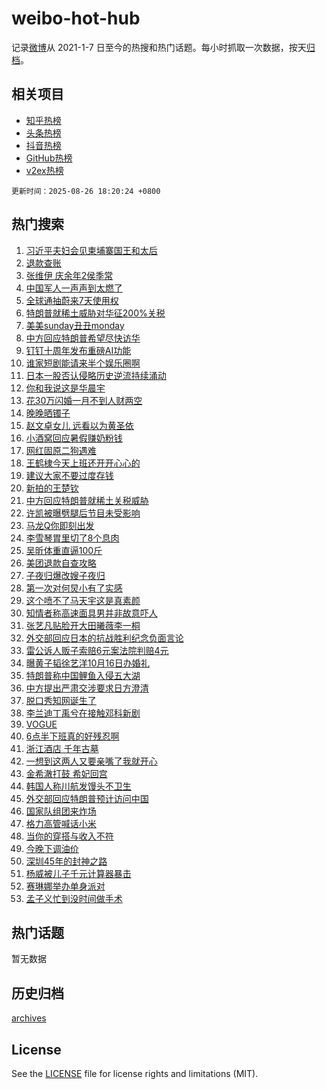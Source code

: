 # weibo-hot-hub

记录[微博](https://www.weibo.com)从 2021-1-7 日至今的热搜和热门话题。每小时抓取一次数据，按天[归档](archives)。

## 相关项目

- [知乎热榜](https://github.com/lonnyzhang423/zhihu-hot-hub)
- [头条热榜](https://github.com/lonnyzhang423/toutiao-hot-hub)
- [抖音热榜](https://github.com/lonnyzhang423/douyin-hot-hub)
- [GitHub热榜](https://github.com/lonnyzhang423/github-hot-hub)
- [v2ex热榜](https://github.com/lonnyzhang423/v2ex-hot-hub)


`更新时间：2025-08-26 18:20:24 +0800`

## 热门搜索

1. [习近平夫妇会见柬埔寨国王和太后](https://m.weibo.cn/search?containerid=100103type%3D1%26t%3D10%26q%3D%23%E4%B9%A0%E8%BF%91%E5%B9%B3%E5%A4%AB%E5%A6%87%E4%BC%9A%E8%A7%81%E6%9F%AC%E5%9F%94%E5%AF%A8%E5%9B%BD%E7%8E%8B%E5%92%8C%E5%A4%AA%E5%90%8E%23&stream_entry_id=51&isnewpage=1&extparam=seat%3D1%26c_type%3D51%26pos%3D0%26cate%3D10103%26filter_type%3Drealtimehot%26q%3D%2523%25E4%25B9%25A0%25E8%25BF%2591%25E5%25B9%25B3%25E5%25A4%25AB%25E5%25A6%2587%25E4%25BC%259A%25E8%25A7%2581%25E6%259F%25AC%25E5%259F%2594%25E5%25AF%25A8%25E5%259B%25BD%25E7%258E%258B%25E5%2592%258C%25E5%25A4%25AA%25E5%2590%258E%2523%26dgr%3D0%26stream_entry_id%3D51%26display_time%3D1756203623%26pre_seqid%3D17562036233620558689158)
1. [退款查账](https://m.weibo.cn/search?containerid=100103type%3D1%26t%3D10%26q%3D%23%E9%80%80%E6%AC%BE%E6%9F%A5%E8%B4%A6%23&stream_entry_id=31&isnewpage=1&extparam=seat%3D1%26pos%3D0%26flag%3D2%26c_type%3D31%26lcate%3D5001%26band_rank%3D1%26filter_type%3Drealtimehot%26cate%3D5001%26realpos%3D1%26q%3D%2523%25E9%2580%2580%25E6%25AC%25BE%25E6%259F%25A5%25E8%25B4%25A6%2523%26dgr%3D0%26stream_entry_id%3D31%26display_time%3D1756203623%26pre_seqid%3D17562036233620558689158)
1. [张维伊 庆余年2侯季常](https://m.weibo.cn/search?containerid=100103type%3D1%26t%3D10%26q%3D%E5%BC%A0%E7%BB%B4%E4%BC%8A+%E5%BA%86%E4%BD%99%E5%B9%B42%E4%BE%AF%E5%AD%A3%E5%B8%B8&stream_entry_id=31&isnewpage=1&extparam=seat%3D1%26pos%3D1%26flag%3D2%26c_type%3D31%26lcate%3D5001%26band_rank%3D2%26filter_type%3Drealtimehot%26cate%3D5001%26realpos%3D2%26q%3D%25E5%25BC%25A0%25E7%25BB%25B4%25E4%25BC%258A%2520%25E5%25BA%2586%25E4%25BD%2599%25E5%25B9%25B42%25E4%25BE%25AF%25E5%25AD%25A3%25E5%25B8%25B8%26dgr%3D0%26stream_entry_id%3D31%26display_time%3D1756203623%26pre_seqid%3D17562036233620558689158)
1. [中国军人一声声到太燃了](https://m.weibo.cn/search?containerid=100103type%3D1%26t%3D10%26q%3D%23%E4%B8%AD%E5%9B%BD%E5%86%9B%E4%BA%BA%E4%B8%80%E5%A3%B0%E5%A3%B0%E5%88%B0%E5%A4%AA%E7%87%83%E4%BA%86%23&stream_entry_id=31&isnewpage=1&extparam=seat%3D1%26pos%3D2%26flag%3D0%26c_type%3D31%26lcate%3D5001%26band_rank%3D3%26filter_type%3Drealtimehot%26cate%3D5001%26realpos%3D3%26q%3D%2523%25E4%25B8%25AD%25E5%259B%25BD%25E5%2586%259B%25E4%25BA%25BA%25E4%25B8%2580%25E5%25A3%25B0%25E5%25A3%25B0%25E5%2588%25B0%25E5%25A4%25AA%25E7%2587%2583%25E4%25BA%2586%2523%26dgr%3D0%26stream_entry_id%3D31%26display_time%3D1756203623%26pre_seqid%3D17562036233620558689158)
1. [全球通抽蔚来7天使用权](https://m.weibo.cn/search?containerid=100103type%3D1%26t%3D10%26q%3D%23%E5%85%A8%E7%90%83%E9%80%9A%E6%8A%BD%E8%94%9A%E6%9D%A57%E5%A4%A9%E4%BD%BF%E7%94%A8%E6%9D%83%23&stream_entry_id=31&isnewpage=1&extparam=seat%3D1%26pos%3D3%26lcate%3D5001%26filter_type%3Drealtimehot%26adid%3D298552%26c_type%3D31%26band_rank%3D4%26topic_ad%3D1%26cate%3D5001%26is_ad_pos%3D1%26q%3D%2523%25E5%2585%25A8%25E7%2590%2583%25E9%2580%259A%25E6%258A%25BD%25E8%2594%259A%25E6%259D%25A57%25E5%25A4%25A9%25E4%25BD%25BF%25E7%2594%25A8%25E6%259D%2583%2523%26dgr%3D0%26stream_entry_id%3D31%26display_time%3D1756203623%26pre_seqid%3D17562036233620558689158)
1. [特朗普就稀土威胁对华征200%关税](https://m.weibo.cn/search?containerid=100103type%3D1%26t%3D10%26q%3D%23%E7%89%B9%E6%9C%97%E6%99%AE%E5%B0%B1%E7%A8%80%E5%9C%9F%E5%A8%81%E8%83%81%E5%AF%B9%E5%8D%8E%E5%BE%81200%25%E5%85%B3%E7%A8%8E%23&stream_entry_id=31&isnewpage=1&extparam=seat%3D1%26pos%3D4%26flag%3D1%26c_type%3D31%26lcate%3D5001%26band_rank%3D4%26filter_type%3Drealtimehot%26cate%3D5001%26realpos%3D4%26q%3D%2523%25E7%2589%25B9%25E6%259C%2597%25E6%2599%25AE%25E5%25B0%25B1%25E7%25A8%2580%25E5%259C%259F%25E5%25A8%2581%25E8%2583%2581%25E5%25AF%25B9%25E5%258D%258E%25E5%25BE%2581200%2525%25E5%2585%25B3%25E7%25A8%258E%2523%26dgr%3D0%26stream_entry_id%3D31%26display_time%3D1756203623%26pre_seqid%3D17562036233620558689158)
1. [美美sunday丑丑monday](https://m.weibo.cn/search?containerid=100103type%3D1%26t%3D10%26q%3D%E7%BE%8E%E7%BE%8Esunday%E4%B8%91%E4%B8%91monday&stream_entry_id=31&isnewpage=1&extparam=seat%3D1%26pos%3D5%26flag%3D0%26c_type%3D31%26lcate%3D5001%26band_rank%3D5%26filter_type%3Drealtimehot%26cate%3D5001%26realpos%3D5%26q%3D%25E7%25BE%258E%25E7%25BE%258Esunday%25E4%25B8%2591%25E4%25B8%2591monday%26dgr%3D0%26stream_entry_id%3D31%26display_time%3D1756203623%26pre_seqid%3D17562036233620558689158)
1. [中方回应特朗普希望尽快访华](https://m.weibo.cn/search?containerid=100103type%3D1%26t%3D10%26q%3D%23%E4%B8%AD%E6%96%B9%E5%9B%9E%E5%BA%94%E7%89%B9%E6%9C%97%E6%99%AE%E5%B8%8C%E6%9C%9B%E5%B0%BD%E5%BF%AB%E8%AE%BF%E5%8D%8E%23&stream_entry_id=31&isnewpage=1&extparam=seat%3D1%26pos%3D6%26flag%3D0%26c_type%3D31%26lcate%3D5001%26band_rank%3D6%26filter_type%3Drealtimehot%26cate%3D5001%26realpos%3D6%26q%3D%2523%25E4%25B8%25AD%25E6%2596%25B9%25E5%259B%259E%25E5%25BA%2594%25E7%2589%25B9%25E6%259C%2597%25E6%2599%25AE%25E5%25B8%258C%25E6%259C%259B%25E5%25B0%25BD%25E5%25BF%25AB%25E8%25AE%25BF%25E5%258D%258E%2523%26dgr%3D0%26stream_entry_id%3D31%26display_time%3D1756203623%26pre_seqid%3D17562036233620558689158)
1. [钉钉十周年发布重磅AI功能](https://m.weibo.cn/search?containerid=100103type%3D1%26t%3D10%26q%3D%23%E9%92%89%E9%92%89%E5%8D%81%E5%91%A8%E5%B9%B4%E5%8F%91%E5%B8%83%E9%87%8D%E7%A3%85AI%E5%8A%9F%E8%83%BD%23&stream_entry_id=31&isnewpage=1&extparam=seat%3D1%26pos%3D7%26lcate%3D5001%26filter_type%3Drealtimehot%26adid%3D298504%26c_type%3D31%26band_rank%3D7%26topic_ad%3D1%26cate%3D5001%26is_ad_pos%3D1%26q%3D%2523%25E9%2592%2589%25E9%2592%2589%25E5%258D%2581%25E5%2591%25A8%25E5%25B9%25B4%25E5%258F%2591%25E5%25B8%2583%25E9%2587%258D%25E7%25A3%2585AI%25E5%258A%259F%25E8%2583%25BD%2523%26dgr%3D0%26stream_entry_id%3D31%26display_time%3D1756203623%26pre_seqid%3D17562036233620558689158)
1. [谁家短剧能请来半个娱乐圈啊](https://m.weibo.cn/search?containerid=100103type%3D1%26t%3D10%26q%3D%E8%B0%81%E5%AE%B6%E7%9F%AD%E5%89%A7%E8%83%BD%E8%AF%B7%E6%9D%A5%E5%8D%8A%E4%B8%AA%E5%A8%B1%E4%B9%90%E5%9C%88%E5%95%8A&stream_entry_id=31&isnewpage=1&extparam=seat%3D1%26pos%3D8%26flag%3D0%26c_type%3D31%26lcate%3D5001%26band_rank%3D7%26filter_type%3Drealtimehot%26cate%3D5001%26realpos%3D7%26q%3D%25E8%25B0%2581%25E5%25AE%25B6%25E7%259F%25AD%25E5%2589%25A7%25E8%2583%25BD%25E8%25AF%25B7%25E6%259D%25A5%25E5%258D%258A%25E4%25B8%25AA%25E5%25A8%25B1%25E4%25B9%2590%25E5%259C%2588%25E5%2595%258A%26dgr%3D0%26stream_entry_id%3D31%26display_time%3D1756203623%26pre_seqid%3D17562036233620558689158)
1. [日本一股否认侵略历史逆流持续涌动](https://m.weibo.cn/search?containerid=100103type%3D1%26t%3D10%26q%3D%23%E6%97%A5%E6%9C%AC%E4%B8%80%E8%82%A1%E5%90%A6%E8%AE%A4%E4%BE%B5%E7%95%A5%E5%8E%86%E5%8F%B2%E9%80%86%E6%B5%81%E6%8C%81%E7%BB%AD%E6%B6%8C%E5%8A%A8%23&stream_entry_id=31&isnewpage=1&extparam=seat%3D1%26pos%3D9%26flag%3D0%26c_type%3D31%26lcate%3D5001%26band_rank%3D8%26filter_type%3Drealtimehot%26cate%3D5001%26realpos%3D8%26q%3D%2523%25E6%2597%25A5%25E6%259C%25AC%25E4%25B8%2580%25E8%2582%25A1%25E5%2590%25A6%25E8%25AE%25A4%25E4%25BE%25B5%25E7%2595%25A5%25E5%258E%2586%25E5%258F%25B2%25E9%2580%2586%25E6%25B5%2581%25E6%258C%2581%25E7%25BB%25AD%25E6%25B6%258C%25E5%258A%25A8%2523%26dgr%3D0%26stream_entry_id%3D31%26display_time%3D1756203623%26pre_seqid%3D17562036233620558689158)
1. [你和我说这是华晨宇](https://m.weibo.cn/search?containerid=100103type%3D1%26t%3D10%26q%3D%E4%BD%A0%E5%92%8C%E6%88%91%E8%AF%B4%E8%BF%99%E6%98%AF%E5%8D%8E%E6%99%A8%E5%AE%87&stream_entry_id=31&isnewpage=1&extparam=seat%3D1%26pos%3D10%26flag%3D1%26c_type%3D31%26lcate%3D5001%26band_rank%3D9%26filter_type%3Drealtimehot%26cate%3D5001%26realpos%3D9%26q%3D%25E4%25BD%25A0%25E5%2592%258C%25E6%2588%2591%25E8%25AF%25B4%25E8%25BF%2599%25E6%2598%25AF%25E5%258D%258E%25E6%2599%25A8%25E5%25AE%2587%26dgr%3D0%26stream_entry_id%3D31%26display_time%3D1756203623%26pre_seqid%3D17562036233620558689158)
1. [花30万闪婚一月不到人财两空](https://m.weibo.cn/search?containerid=100103type%3D1%26t%3D10%26q%3D%23%E8%8A%B130%E4%B8%87%E9%97%AA%E5%A9%9A%E4%B8%80%E6%9C%88%E4%B8%8D%E5%88%B0%E4%BA%BA%E8%B4%A2%E4%B8%A4%E7%A9%BA%23&stream_entry_id=31&isnewpage=1&extparam=seat%3D1%26pos%3D11%26flag%3D0%26c_type%3D31%26lcate%3D5001%26band_rank%3D10%26filter_type%3Drealtimehot%26cate%3D5001%26realpos%3D10%26q%3D%2523%25E8%258A%25B130%25E4%25B8%2587%25E9%2597%25AA%25E5%25A9%259A%25E4%25B8%2580%25E6%259C%2588%25E4%25B8%258D%25E5%2588%25B0%25E4%25BA%25BA%25E8%25B4%25A2%25E4%25B8%25A4%25E7%25A9%25BA%2523%26dgr%3D0%26stream_entry_id%3D31%26display_time%3D1756203623%26pre_seqid%3D17562036233620558689158)
1. [晚晚晒镯子](https://m.weibo.cn/search?containerid=100103type%3D1%26t%3D10%26q%3D%E6%99%9A%E6%99%9A%E6%99%92%E9%95%AF%E5%AD%90&stream_entry_id=31&isnewpage=1&extparam=seat%3D1%26pos%3D12%26flag%3D2%26c_type%3D31%26lcate%3D5001%26band_rank%3D11%26filter_type%3Drealtimehot%26cate%3D5001%26realpos%3D11%26q%3D%25E6%2599%259A%25E6%2599%259A%25E6%2599%2592%25E9%2595%25AF%25E5%25AD%2590%26dgr%3D0%26stream_entry_id%3D31%26display_time%3D1756203623%26pre_seqid%3D17562036233620558689158)
1. [赵文卓女儿 远看以为黄圣依](https://m.weibo.cn/search?containerid=100103type%3D1%26t%3D10%26q%3D%E8%B5%B5%E6%96%87%E5%8D%93%E5%A5%B3%E5%84%BF+%E8%BF%9C%E7%9C%8B%E4%BB%A5%E4%B8%BA%E9%BB%84%E5%9C%A3%E4%BE%9D&stream_entry_id=31&isnewpage=1&extparam=seat%3D1%26pos%3D13%26flag%3D2%26c_type%3D31%26lcate%3D5001%26band_rank%3D12%26filter_type%3Drealtimehot%26cate%3D5001%26realpos%3D12%26q%3D%25E8%25B5%25B5%25E6%2596%2587%25E5%258D%2593%25E5%25A5%25B3%25E5%2584%25BF%2520%25E8%25BF%259C%25E7%259C%258B%25E4%25BB%25A5%25E4%25B8%25BA%25E9%25BB%2584%25E5%259C%25A3%25E4%25BE%259D%26dgr%3D0%26stream_entry_id%3D31%26display_time%3D1756203623%26pre_seqid%3D17562036233620558689158)
1. [小酒窝回应暑假赚奶粉钱](https://m.weibo.cn/search?containerid=100103type%3D1%26t%3D10%26q%3D%E5%B0%8F%E9%85%92%E7%AA%9D%E5%9B%9E%E5%BA%94%E6%9A%91%E5%81%87%E8%B5%9A%E5%A5%B6%E7%B2%89%E9%92%B1&stream_entry_id=31&isnewpage=1&extparam=seat%3D1%26pos%3D14%26flag%3D1%26c_type%3D31%26lcate%3D5001%26band_rank%3D13%26filter_type%3Drealtimehot%26cate%3D5001%26realpos%3D13%26q%3D%25E5%25B0%258F%25E9%2585%2592%25E7%25AA%259D%25E5%259B%259E%25E5%25BA%2594%25E6%259A%2591%25E5%2581%2587%25E8%25B5%259A%25E5%25A5%25B6%25E7%25B2%2589%25E9%2592%25B1%26dgr%3D0%26stream_entry_id%3D31%26display_time%3D1756203623%26pre_seqid%3D17562036233620558689158)
1. [网红固原二狗遇难](https://m.weibo.cn/search?containerid=100103type%3D1%26t%3D10%26q%3D%23%E7%BD%91%E7%BA%A2%E5%9B%BA%E5%8E%9F%E4%BA%8C%E7%8B%97%E9%81%87%E9%9A%BE%23&stream_entry_id=31&isnewpage=1&extparam=seat%3D1%26pos%3D15%26flag%3D1%26c_type%3D31%26lcate%3D5001%26band_rank%3D14%26filter_type%3Drealtimehot%26cate%3D5001%26realpos%3D14%26q%3D%2523%25E7%25BD%2591%25E7%25BA%25A2%25E5%259B%25BA%25E5%258E%259F%25E4%25BA%258C%25E7%258B%2597%25E9%2581%2587%25E9%259A%25BE%2523%26dgr%3D0%26stream_entry_id%3D31%26display_time%3D1756203623%26pre_seqid%3D17562036233620558689158)
1. [王鹤棣今天上班还开开心心的](https://m.weibo.cn/search?containerid=100103type%3D1%26t%3D10%26q%3D%23%E7%8E%8B%E9%B9%A4%E6%A3%A3%E4%BB%8A%E5%A4%A9%E4%B8%8A%E7%8F%AD%E8%BF%98%E5%BC%80%E5%BC%80%E5%BF%83%E5%BF%83%E7%9A%84%23&stream_entry_id=31&isnewpage=1&extparam=seat%3D1%26pos%3D16%26flag%3D0%26c_type%3D31%26lcate%3D5001%26band_rank%3D15%26filter_type%3Drealtimehot%26cate%3D5001%26realpos%3D15%26q%3D%2523%25E7%258E%258B%25E9%25B9%25A4%25E6%25A3%25A3%25E4%25BB%258A%25E5%25A4%25A9%25E4%25B8%258A%25E7%258F%25AD%25E8%25BF%2598%25E5%25BC%2580%25E5%25BC%2580%25E5%25BF%2583%25E5%25BF%2583%25E7%259A%2584%2523%26dgr%3D0%26stream_entry_id%3D31%26display_time%3D1756203623%26pre_seqid%3D17562036233620558689158)
1. [建议大家不要过度存钱](https://m.weibo.cn/search?containerid=100103type%3D1%26t%3D10%26q%3D%E5%BB%BA%E8%AE%AE%E5%A4%A7%E5%AE%B6%E4%B8%8D%E8%A6%81%E8%BF%87%E5%BA%A6%E5%AD%98%E9%92%B1&stream_entry_id=31&isnewpage=1&extparam=seat%3D1%26pos%3D17%26flag%3D0%26c_type%3D31%26lcate%3D5001%26band_rank%3D16%26filter_type%3Drealtimehot%26cate%3D5001%26realpos%3D16%26q%3D%25E5%25BB%25BA%25E8%25AE%25AE%25E5%25A4%25A7%25E5%25AE%25B6%25E4%25B8%258D%25E8%25A6%2581%25E8%25BF%2587%25E5%25BA%25A6%25E5%25AD%2598%25E9%2592%25B1%26dgr%3D0%26stream_entry_id%3D31%26display_time%3D1756203623%26pre_seqid%3D17562036233620558689158)
1. [新拍的王楚钦](https://m.weibo.cn/search?containerid=100103type%3D1%26t%3D10%26q%3D%23%E6%96%B0%E6%8B%8D%E7%9A%84%E7%8E%8B%E6%A5%9A%E9%92%A6%23&stream_entry_id=31&isnewpage=1&extparam=seat%3D1%26pos%3D18%26flag%3D1%26c_type%3D31%26lcate%3D5001%26band_rank%3D17%26filter_type%3Drealtimehot%26cate%3D5001%26realpos%3D17%26q%3D%2523%25E6%2596%25B0%25E6%258B%258D%25E7%259A%2584%25E7%258E%258B%25E6%25A5%259A%25E9%2592%25A6%2523%26dgr%3D0%26stream_entry_id%3D31%26display_time%3D1756203623%26pre_seqid%3D17562036233620558689158)
1. [中方回应特朗普就稀土关税威胁](https://m.weibo.cn/search?containerid=100103type%3D1%26t%3D10%26q%3D%23%E4%B8%AD%E6%96%B9%E5%9B%9E%E5%BA%94%E7%89%B9%E6%9C%97%E6%99%AE%E5%B0%B1%E7%A8%80%E5%9C%9F%E5%85%B3%E7%A8%8E%E5%A8%81%E8%83%81%23&stream_entry_id=31&isnewpage=1&extparam=seat%3D1%26pos%3D19%26flag%3D1%26c_type%3D31%26lcate%3D5001%26band_rank%3D18%26filter_type%3Drealtimehot%26cate%3D5001%26realpos%3D18%26q%3D%2523%25E4%25B8%25AD%25E6%2596%25B9%25E5%259B%259E%25E5%25BA%2594%25E7%2589%25B9%25E6%259C%2597%25E6%2599%25AE%25E5%25B0%25B1%25E7%25A8%2580%25E5%259C%259F%25E5%2585%25B3%25E7%25A8%258E%25E5%25A8%2581%25E8%2583%2581%2523%26dgr%3D0%26stream_entry_id%3D31%26display_time%3D1756203623%26pre_seqid%3D17562036233620558689158)
1. [许凯被曝劈腿后节目未受影响](https://m.weibo.cn/search?containerid=100103type%3D1%26t%3D10%26q%3D%23%E8%AE%B8%E5%87%AF%E8%A2%AB%E6%9B%9D%E5%8A%88%E8%85%BF%E5%90%8E%E8%8A%82%E7%9B%AE%E6%9C%AA%E5%8F%97%E5%BD%B1%E5%93%8D%23&stream_entry_id=31&isnewpage=1&extparam=seat%3D1%26pos%3D20%26flag%3D1%26c_type%3D31%26lcate%3D5001%26band_rank%3D19%26filter_type%3Drealtimehot%26cate%3D5001%26realpos%3D19%26q%3D%2523%25E8%25AE%25B8%25E5%2587%25AF%25E8%25A2%25AB%25E6%259B%259D%25E5%258A%2588%25E8%2585%25BF%25E5%2590%258E%25E8%258A%2582%25E7%259B%25AE%25E6%259C%25AA%25E5%258F%2597%25E5%25BD%25B1%25E5%2593%258D%2523%26dgr%3D0%26stream_entry_id%3D31%26display_time%3D1756203623%26pre_seqid%3D17562036233620558689158)
1. [马龙Q你即刻出发](https://m.weibo.cn/search?containerid=100103type%3D1%26t%3D10%26q%3D%23%E9%A9%AC%E9%BE%99Q%E4%BD%A0%E5%8D%B3%E5%88%BB%E5%87%BA%E5%8F%91%23&stream_entry_id=31&isnewpage=1&extparam=seat%3D1%26pos%3D21%26flag%3D1%26c_type%3D31%26lcate%3D5001%26band_rank%3D20%26filter_type%3Drealtimehot%26cate%3D5001%26realpos%3D20%26q%3D%2523%25E9%25A9%25AC%25E9%25BE%2599Q%25E4%25BD%25A0%25E5%258D%25B3%25E5%2588%25BB%25E5%2587%25BA%25E5%258F%2591%2523%26dgr%3D0%26stream_entry_id%3D31%26display_time%3D1756203623%26pre_seqid%3D17562036233620558689158)
1. [李雪琴胃里切了8个息肉](https://m.weibo.cn/search?containerid=100103type%3D1%26t%3D10%26q%3D%E6%9D%8E%E9%9B%AA%E7%90%B4%E8%83%83%E9%87%8C%E5%88%87%E4%BA%868%E4%B8%AA%E6%81%AF%E8%82%89&stream_entry_id=31&isnewpage=1&extparam=seat%3D1%26pos%3D22%26flag%3D2%26c_type%3D31%26lcate%3D5001%26band_rank%3D21%26filter_type%3Drealtimehot%26cate%3D5001%26realpos%3D21%26q%3D%25E6%259D%258E%25E9%259B%25AA%25E7%2590%25B4%25E8%2583%2583%25E9%2587%258C%25E5%2588%2587%25E4%25BA%25868%25E4%25B8%25AA%25E6%2581%25AF%25E8%2582%2589%26dgr%3D0%26stream_entry_id%3D31%26display_time%3D1756203623%26pre_seqid%3D17562036233620558689158)
1. [吴昕体重直逼100斤](https://m.weibo.cn/search?containerid=100103type%3D1%26t%3D10%26q%3D%E5%90%B4%E6%98%95%E4%BD%93%E9%87%8D%E7%9B%B4%E9%80%BC100%E6%96%A4&stream_entry_id=31&isnewpage=1&extparam=seat%3D1%26pos%3D23%26flag%3D0%26c_type%3D31%26lcate%3D5001%26band_rank%3D22%26filter_type%3Drealtimehot%26cate%3D5001%26realpos%3D22%26q%3D%25E5%2590%25B4%25E6%2598%2595%25E4%25BD%2593%25E9%2587%258D%25E7%259B%25B4%25E9%2580%25BC100%25E6%2596%25A4%26dgr%3D0%26stream_entry_id%3D31%26display_time%3D1756203623%26pre_seqid%3D17562036233620558689158)
1. [美团退款自查攻略](https://m.weibo.cn/search?containerid=100103type%3D1%26t%3D10%26q%3D%23%E7%BE%8E%E5%9B%A2%E9%80%80%E6%AC%BE%E8%87%AA%E6%9F%A5%E6%94%BB%E7%95%A5%23&stream_entry_id=31&isnewpage=1&extparam=seat%3D1%26pos%3D24%26flag%3D0%26c_type%3D31%26lcate%3D5001%26band_rank%3D23%26filter_type%3Drealtimehot%26cate%3D5001%26realpos%3D23%26q%3D%2523%25E7%25BE%258E%25E5%259B%25A2%25E9%2580%2580%25E6%25AC%25BE%25E8%2587%25AA%25E6%259F%25A5%25E6%2594%25BB%25E7%2595%25A5%2523%26dgr%3D0%26stream_entry_id%3D31%26display_time%3D1756203623%26pre_seqid%3D17562036233620558689158)
1. [子夜归爆改嫂子夜归](https://m.weibo.cn/search?containerid=100103type%3D1%26t%3D10%26q%3D%E5%AD%90%E5%A4%9C%E5%BD%92%E7%88%86%E6%94%B9%E5%AB%82%E5%AD%90%E5%A4%9C%E5%BD%92&stream_entry_id=31&isnewpage=1&extparam=seat%3D1%26pos%3D25%26flag%3D1%26c_type%3D31%26lcate%3D5001%26band_rank%3D24%26filter_type%3Drealtimehot%26cate%3D5001%26realpos%3D24%26q%3D%25E5%25AD%2590%25E5%25A4%259C%25E5%25BD%2592%25E7%2588%2586%25E6%2594%25B9%25E5%25AB%2582%25E5%25AD%2590%25E5%25A4%259C%25E5%25BD%2592%26dgr%3D0%26stream_entry_id%3D31%26display_time%3D1756203623%26pre_seqid%3D17562036233620558689158)
1. [第一次对何炅小有了实感](https://m.weibo.cn/search?containerid=100103type%3D1%26t%3D10%26q%3D%E7%AC%AC%E4%B8%80%E6%AC%A1%E5%AF%B9%E4%BD%95%E7%82%85%E5%B0%8F%E6%9C%89%E4%BA%86%E5%AE%9E%E6%84%9F&stream_entry_id=31&isnewpage=1&extparam=seat%3D1%26pos%3D26%26flag%3D0%26c_type%3D31%26lcate%3D5001%26band_rank%3D25%26filter_type%3Drealtimehot%26cate%3D5001%26realpos%3D25%26q%3D%25E7%25AC%25AC%25E4%25B8%2580%25E6%25AC%25A1%25E5%25AF%25B9%25E4%25BD%2595%25E7%2582%2585%25E5%25B0%258F%25E6%259C%2589%25E4%25BA%2586%25E5%25AE%259E%25E6%2584%259F%26dgr%3D0%26stream_entry_id%3D31%26display_time%3D1756203623%26pre_seqid%3D17562036233620558689158)
1. [这个喷不了马天宇这是真素颜](https://m.weibo.cn/search?containerid=100103type%3D1%26t%3D10%26q%3D%E8%BF%99%E4%B8%AA%E5%96%B7%E4%B8%8D%E4%BA%86%E9%A9%AC%E5%A4%A9%E5%AE%87%E8%BF%99%E6%98%AF%E7%9C%9F%E7%B4%A0%E9%A2%9C&stream_entry_id=31&isnewpage=1&extparam=seat%3D1%26pos%3D27%26flag%3D1%26c_type%3D31%26lcate%3D5001%26band_rank%3D26%26filter_type%3Drealtimehot%26cate%3D5001%26realpos%3D26%26q%3D%25E8%25BF%2599%25E4%25B8%25AA%25E5%2596%25B7%25E4%25B8%258D%25E4%25BA%2586%25E9%25A9%25AC%25E5%25A4%25A9%25E5%25AE%2587%25E8%25BF%2599%25E6%2598%25AF%25E7%259C%259F%25E7%25B4%25A0%25E9%25A2%259C%26dgr%3D0%26stream_entry_id%3D31%26display_time%3D1756203623%26pre_seqid%3D17562036233620558689158)
1. [知情者称高速面具男并非故意吓人](https://m.weibo.cn/search?containerid=100103type%3D1%26t%3D10%26q%3D%23%E7%9F%A5%E6%83%85%E8%80%85%E7%A7%B0%E9%AB%98%E9%80%9F%E9%9D%A2%E5%85%B7%E7%94%B7%E5%B9%B6%E9%9D%9E%E6%95%85%E6%84%8F%E5%90%93%E4%BA%BA%23&stream_entry_id=31&isnewpage=1&extparam=seat%3D1%26pos%3D28%26flag%3D0%26c_type%3D31%26lcate%3D5001%26band_rank%3D27%26filter_type%3Drealtimehot%26cate%3D5001%26realpos%3D27%26q%3D%2523%25E7%259F%25A5%25E6%2583%2585%25E8%2580%2585%25E7%25A7%25B0%25E9%25AB%2598%25E9%2580%259F%25E9%259D%25A2%25E5%2585%25B7%25E7%2594%25B7%25E5%25B9%25B6%25E9%259D%259E%25E6%2595%2585%25E6%2584%258F%25E5%2590%2593%25E4%25BA%25BA%2523%26dgr%3D0%26stream_entry_id%3D31%26display_time%3D1756203623%26pre_seqid%3D17562036233620558689158)
1. [张艺凡贴脸开大田曦薇李一桐](https://m.weibo.cn/search?containerid=100103type%3D1%26t%3D10%26q%3D%E5%BC%A0%E8%89%BA%E5%87%A1%E8%B4%B4%E8%84%B8%E5%BC%80%E5%A4%A7%E7%94%B0%E6%9B%A6%E8%96%87%E6%9D%8E%E4%B8%80%E6%A1%90&stream_entry_id=31&isnewpage=1&extparam=seat%3D1%26pos%3D29%26flag%3D1%26c_type%3D31%26lcate%3D5001%26band_rank%3D28%26filter_type%3Drealtimehot%26cate%3D5001%26realpos%3D28%26q%3D%25E5%25BC%25A0%25E8%2589%25BA%25E5%2587%25A1%25E8%25B4%25B4%25E8%2584%25B8%25E5%25BC%2580%25E5%25A4%25A7%25E7%2594%25B0%25E6%259B%25A6%25E8%2596%2587%25E6%259D%258E%25E4%25B8%2580%25E6%25A1%2590%26dgr%3D0%26stream_entry_id%3D31%26display_time%3D1756203623%26pre_seqid%3D17562036233620558689158)
1. [外交部回应日本的抗战胜利纪念负面言论](https://m.weibo.cn/search?containerid=100103type%3D1%26t%3D10%26q%3D%23%E5%A4%96%E4%BA%A4%E9%83%A8%E5%9B%9E%E5%BA%94%E6%97%A5%E6%9C%AC%E7%9A%84%E6%8A%97%E6%88%98%E8%83%9C%E5%88%A9%E7%BA%AA%E5%BF%B5%E8%B4%9F%E9%9D%A2%E8%A8%80%E8%AE%BA%23&stream_entry_id=31&isnewpage=1&extparam=seat%3D1%26pos%3D30%26flag%3D0%26c_type%3D31%26lcate%3D5001%26band_rank%3D29%26filter_type%3Drealtimehot%26cate%3D5001%26realpos%3D29%26q%3D%2523%25E5%25A4%2596%25E4%25BA%25A4%25E9%2583%25A8%25E5%259B%259E%25E5%25BA%2594%25E6%2597%25A5%25E6%259C%25AC%25E7%259A%2584%25E6%258A%2597%25E6%2588%2598%25E8%2583%259C%25E5%2588%25A9%25E7%25BA%25AA%25E5%25BF%25B5%25E8%25B4%259F%25E9%259D%25A2%25E8%25A8%2580%25E8%25AE%25BA%2523%26dgr%3D0%26stream_entry_id%3D31%26display_time%3D1756203623%26pre_seqid%3D17562036233620558689158)
1. [雷公诉人贩子索赔6元案法院判赔4元](https://m.weibo.cn/search?containerid=100103type%3D1%26t%3D10%26q%3D%23%E9%9B%B7%E5%85%AC%E8%AF%89%E4%BA%BA%E8%B4%A9%E5%AD%90%E7%B4%A2%E8%B5%946%E5%85%83%E6%A1%88%E6%B3%95%E9%99%A2%E5%88%A4%E8%B5%944%E5%85%83%23&stream_entry_id=31&isnewpage=1&extparam=seat%3D1%26pos%3D31%26flag%3D1%26c_type%3D31%26lcate%3D5001%26band_rank%3D30%26filter_type%3Drealtimehot%26cate%3D5001%26realpos%3D30%26q%3D%2523%25E9%259B%25B7%25E5%2585%25AC%25E8%25AF%2589%25E4%25BA%25BA%25E8%25B4%25A9%25E5%25AD%2590%25E7%25B4%25A2%25E8%25B5%25946%25E5%2585%2583%25E6%25A1%2588%25E6%25B3%2595%25E9%2599%25A2%25E5%2588%25A4%25E8%25B5%25944%25E5%2585%2583%2523%26dgr%3D0%26stream_entry_id%3D31%26display_time%3D1756203623%26pre_seqid%3D17562036233620558689158)
1. [曝黄子韬徐艺洋10月16日办婚礼](https://m.weibo.cn/search?containerid=100103type%3D1%26t%3D10%26q%3D%23%E6%9B%9D%E9%BB%84%E5%AD%90%E9%9F%AC%E5%BE%90%E8%89%BA%E6%B4%8B10%E6%9C%8816%E6%97%A5%E5%8A%9E%E5%A9%9A%E7%A4%BC%23&stream_entry_id=31&isnewpage=1&extparam=seat%3D1%26pos%3D32%26flag%3D1%26c_type%3D31%26lcate%3D5001%26band_rank%3D31%26filter_type%3Drealtimehot%26cate%3D5001%26realpos%3D31%26q%3D%2523%25E6%259B%259D%25E9%25BB%2584%25E5%25AD%2590%25E9%259F%25AC%25E5%25BE%2590%25E8%2589%25BA%25E6%25B4%258B10%25E6%259C%258816%25E6%2597%25A5%25E5%258A%259E%25E5%25A9%259A%25E7%25A4%25BC%2523%26dgr%3D0%26stream_entry_id%3D31%26display_time%3D1756203623%26pre_seqid%3D17562036233620558689158)
1. [特朗普称中国鲤鱼入侵五大湖](https://m.weibo.cn/search?containerid=100103type%3D1%26t%3D10%26q%3D%23%E7%89%B9%E6%9C%97%E6%99%AE%E7%A7%B0%E4%B8%AD%E5%9B%BD%E9%B2%A4%E9%B1%BC%E5%85%A5%E4%BE%B5%E4%BA%94%E5%A4%A7%E6%B9%96%23&stream_entry_id=31&isnewpage=1&extparam=seat%3D1%26pos%3D33%26flag%3D1%26c_type%3D31%26lcate%3D5001%26band_rank%3D32%26filter_type%3Drealtimehot%26cate%3D5001%26realpos%3D32%26q%3D%2523%25E7%2589%25B9%25E6%259C%2597%25E6%2599%25AE%25E7%25A7%25B0%25E4%25B8%25AD%25E5%259B%25BD%25E9%25B2%25A4%25E9%25B1%25BC%25E5%2585%25A5%25E4%25BE%25B5%25E4%25BA%2594%25E5%25A4%25A7%25E6%25B9%2596%2523%26dgr%3D0%26stream_entry_id%3D31%26display_time%3D1756203623%26pre_seqid%3D17562036233620558689158)
1. [中方提出严肃交涉要求日方澄清](https://m.weibo.cn/search?containerid=100103type%3D1%26t%3D10%26q%3D%23%E4%B8%AD%E6%96%B9%E6%8F%90%E5%87%BA%E4%B8%A5%E8%82%83%E4%BA%A4%E6%B6%89%E8%A6%81%E6%B1%82%E6%97%A5%E6%96%B9%E6%BE%84%E6%B8%85%23&stream_entry_id=31&isnewpage=1&extparam=seat%3D1%26pos%3D34%26flag%3D0%26c_type%3D31%26lcate%3D5001%26band_rank%3D33%26filter_type%3Drealtimehot%26cate%3D5001%26realpos%3D33%26q%3D%2523%25E4%25B8%25AD%25E6%2596%25B9%25E6%258F%2590%25E5%2587%25BA%25E4%25B8%25A5%25E8%2582%2583%25E4%25BA%25A4%25E6%25B6%2589%25E8%25A6%2581%25E6%25B1%2582%25E6%2597%25A5%25E6%2596%25B9%25E6%25BE%2584%25E6%25B8%2585%2523%26dgr%3D0%26stream_entry_id%3D31%26display_time%3D1756203623%26pre_seqid%3D17562036233620558689158)
1. [脱口秀知网诞生了](https://m.weibo.cn/search?containerid=100103type%3D1%26t%3D10%26q%3D%E8%84%B1%E5%8F%A3%E7%A7%80%E7%9F%A5%E7%BD%91%E8%AF%9E%E7%94%9F%E4%BA%86&stream_entry_id=31&isnewpage=1&extparam=seat%3D1%26pos%3D35%26flag%3D1%26c_type%3D31%26lcate%3D5001%26band_rank%3D34%26filter_type%3Drealtimehot%26cate%3D5001%26realpos%3D34%26q%3D%25E8%2584%25B1%25E5%258F%25A3%25E7%25A7%2580%25E7%259F%25A5%25E7%25BD%2591%25E8%25AF%259E%25E7%2594%259F%25E4%25BA%2586%26dgr%3D0%26stream_entry_id%3D31%26display_time%3D1756203623%26pre_seqid%3D17562036233620558689158)
1. [李兰迪丁禹兮在接触邓科新剧](https://m.weibo.cn/search?containerid=100103type%3D1%26t%3D10%26q%3D%23%E6%9D%8E%E5%85%B0%E8%BF%AA%E4%B8%81%E7%A6%B9%E5%85%AE%E5%9C%A8%E6%8E%A5%E8%A7%A6%E9%82%93%E7%A7%91%E6%96%B0%E5%89%A7%23&stream_entry_id=31&isnewpage=1&extparam=seat%3D1%26pos%3D36%26flag%3D1%26c_type%3D31%26lcate%3D5001%26band_rank%3D35%26filter_type%3Drealtimehot%26cate%3D5001%26realpos%3D35%26q%3D%2523%25E6%259D%258E%25E5%2585%25B0%25E8%25BF%25AA%25E4%25B8%2581%25E7%25A6%25B9%25E5%2585%25AE%25E5%259C%25A8%25E6%258E%25A5%25E8%25A7%25A6%25E9%2582%2593%25E7%25A7%2591%25E6%2596%25B0%25E5%2589%25A7%2523%26dgr%3D0%26stream_entry_id%3D31%26display_time%3D1756203623%26pre_seqid%3D17562036233620558689158)
1. [VOGUE](https://m.weibo.cn/search?containerid=100103type%3D1%26t%3D10%26q%3DVOGUE&stream_entry_id=31&isnewpage=1&extparam=seat%3D1%26pos%3D37%26flag%3D1%26c_type%3D31%26lcate%3D5001%26band_rank%3D36%26filter_type%3Drealtimehot%26cate%3D5001%26realpos%3D36%26q%3DVOGUE%26dgr%3D0%26stream_entry_id%3D31%26display_time%3D1756203623%26pre_seqid%3D17562036233620558689158)
1. [6点半下班真的好残忍啊](https://m.weibo.cn/search?containerid=100103type%3D1%26t%3D10%26q%3D6%E7%82%B9%E5%8D%8A%E4%B8%8B%E7%8F%AD%E7%9C%9F%E7%9A%84%E5%A5%BD%E6%AE%8B%E5%BF%8D%E5%95%8A&stream_entry_id=31&isnewpage=1&extparam=seat%3D1%26pos%3D38%26flag%3D1%26c_type%3D31%26lcate%3D5001%26band_rank%3D37%26filter_type%3Drealtimehot%26cate%3D5001%26realpos%3D37%26q%3D6%25E7%2582%25B9%25E5%258D%258A%25E4%25B8%258B%25E7%258F%25AD%25E7%259C%259F%25E7%259A%2584%25E5%25A5%25BD%25E6%25AE%258B%25E5%25BF%258D%25E5%2595%258A%26dgr%3D0%26stream_entry_id%3D31%26display_time%3D1756203623%26pre_seqid%3D17562036233620558689158)
1. [浙江酒店 千年古墓](https://m.weibo.cn/search?containerid=100103type%3D1%26t%3D10%26q%3D%E6%B5%99%E6%B1%9F%E9%85%92%E5%BA%97+%E5%8D%83%E5%B9%B4%E5%8F%A4%E5%A2%93&stream_entry_id=31&isnewpage=1&extparam=seat%3D1%26pos%3D39%26flag%3D1%26c_type%3D31%26lcate%3D5001%26band_rank%3D38%26filter_type%3Drealtimehot%26cate%3D5001%26realpos%3D38%26q%3D%25E6%25B5%2599%25E6%25B1%259F%25E9%2585%2592%25E5%25BA%2597%2520%25E5%258D%2583%25E5%25B9%25B4%25E5%258F%25A4%25E5%25A2%2593%26dgr%3D0%26stream_entry_id%3D31%26display_time%3D1756203623%26pre_seqid%3D17562036233620558689158)
1. [一想到这两人又要亲嘴了我就开心](https://m.weibo.cn/search?containerid=100103type%3D1%26t%3D10%26q%3D%E4%B8%80%E6%83%B3%E5%88%B0%E8%BF%99%E4%B8%A4%E4%BA%BA%E5%8F%88%E8%A6%81%E4%BA%B2%E5%98%B4%E4%BA%86%E6%88%91%E5%B0%B1%E5%BC%80%E5%BF%83&stream_entry_id=31&isnewpage=1&extparam=seat%3D1%26pos%3D40%26flag%3D1%26c_type%3D31%26lcate%3D5001%26band_rank%3D39%26filter_type%3Drealtimehot%26cate%3D5001%26realpos%3D39%26q%3D%25E4%25B8%2580%25E6%2583%25B3%25E5%2588%25B0%25E8%25BF%2599%25E4%25B8%25A4%25E4%25BA%25BA%25E5%258F%2588%25E8%25A6%2581%25E4%25BA%25B2%25E5%2598%25B4%25E4%25BA%2586%25E6%2588%2591%25E5%25B0%25B1%25E5%25BC%2580%25E5%25BF%2583%26dgr%3D0%26stream_entry_id%3D31%26display_time%3D1756203623%26pre_seqid%3D17562036233620558689158)
1. [金希澈打鼓 希妃回宫](https://m.weibo.cn/search?containerid=100103type%3D1%26t%3D10%26q%3D%E9%87%91%E5%B8%8C%E6%BE%88%E6%89%93%E9%BC%93+%E5%B8%8C%E5%A6%83%E5%9B%9E%E5%AE%AB&stream_entry_id=31&isnewpage=1&extparam=seat%3D1%26pos%3D41%26flag%3D1%26c_type%3D31%26lcate%3D5001%26band_rank%3D40%26filter_type%3Drealtimehot%26cate%3D5001%26realpos%3D40%26q%3D%25E9%2587%2591%25E5%25B8%258C%25E6%25BE%2588%25E6%2589%2593%25E9%25BC%2593%2520%25E5%25B8%258C%25E5%25A6%2583%25E5%259B%259E%25E5%25AE%25AB%26dgr%3D0%26stream_entry_id%3D31%26display_time%3D1756203623%26pre_seqid%3D17562036233620558689158)
1. [韩国人称川航发馒头不卫生](https://m.weibo.cn/search?containerid=100103type%3D1%26t%3D10%26q%3D%E9%9F%A9%E5%9B%BD%E4%BA%BA%E7%A7%B0%E5%B7%9D%E8%88%AA%E5%8F%91%E9%A6%92%E5%A4%B4%E4%B8%8D%E5%8D%AB%E7%94%9F&stream_entry_id=31&isnewpage=1&extparam=seat%3D1%26pos%3D42%26flag%3D0%26c_type%3D31%26lcate%3D5001%26band_rank%3D41%26filter_type%3Drealtimehot%26cate%3D5001%26realpos%3D41%26q%3D%25E9%259F%25A9%25E5%259B%25BD%25E4%25BA%25BA%25E7%25A7%25B0%25E5%25B7%259D%25E8%2588%25AA%25E5%258F%2591%25E9%25A6%2592%25E5%25A4%25B4%25E4%25B8%258D%25E5%258D%25AB%25E7%2594%259F%26dgr%3D0%26stream_entry_id%3D31%26display_time%3D1756203623%26pre_seqid%3D17562036233620558689158)
1. [外交部回应特朗普预计访问中国](https://m.weibo.cn/search?containerid=100103type%3D1%26t%3D10%26q%3D%23%E5%A4%96%E4%BA%A4%E9%83%A8%E5%9B%9E%E5%BA%94%E7%89%B9%E6%9C%97%E6%99%AE%E9%A2%84%E8%AE%A1%E8%AE%BF%E9%97%AE%E4%B8%AD%E5%9B%BD%23&stream_entry_id=31&isnewpage=1&extparam=seat%3D1%26pos%3D43%26flag%3D0%26c_type%3D31%26lcate%3D5001%26band_rank%3D42%26filter_type%3Drealtimehot%26cate%3D5001%26realpos%3D42%26q%3D%2523%25E5%25A4%2596%25E4%25BA%25A4%25E9%2583%25A8%25E5%259B%259E%25E5%25BA%2594%25E7%2589%25B9%25E6%259C%2597%25E6%2599%25AE%25E9%25A2%2584%25E8%25AE%25A1%25E8%25AE%25BF%25E9%2597%25AE%25E4%25B8%25AD%25E5%259B%25BD%2523%26dgr%3D0%26stream_entry_id%3D31%26display_time%3D1756203623%26pre_seqid%3D17562036233620558689158)
1. [国家队组团来炸场](https://m.weibo.cn/search?containerid=100103type%3D1%26t%3D10%26q%3D%23%E5%9B%BD%E5%AE%B6%E9%98%9F%E7%BB%84%E5%9B%A2%E6%9D%A5%E7%82%B8%E5%9C%BA%23&stream_entry_id=31&isnewpage=1&extparam=seat%3D1%26pos%3D44%26flag%3D0%26c_type%3D31%26lcate%3D5001%26band_rank%3D43%26filter_type%3Drealtimehot%26cate%3D5001%26realpos%3D43%26q%3D%2523%25E5%259B%25BD%25E5%25AE%25B6%25E9%2598%259F%25E7%25BB%2584%25E5%259B%25A2%25E6%259D%25A5%25E7%2582%25B8%25E5%259C%25BA%2523%26dgr%3D0%26stream_entry_id%3D31%26display_time%3D1756203623%26pre_seqid%3D17562036233620558689158)
1. [格力高管喊话小米](https://m.weibo.cn/search?containerid=100103type%3D1%26t%3D10%26q%3D%23%E6%A0%BC%E5%8A%9B%E9%AB%98%E7%AE%A1%E5%96%8A%E8%AF%9D%E5%B0%8F%E7%B1%B3%23&stream_entry_id=31&isnewpage=1&extparam=seat%3D1%26pos%3D45%26flag%3D1%26c_type%3D31%26lcate%3D5001%26band_rank%3D44%26filter_type%3Drealtimehot%26cate%3D5001%26realpos%3D44%26q%3D%2523%25E6%25A0%25BC%25E5%258A%259B%25E9%25AB%2598%25E7%25AE%25A1%25E5%2596%258A%25E8%25AF%259D%25E5%25B0%258F%25E7%25B1%25B3%2523%26dgr%3D0%26stream_entry_id%3D31%26display_time%3D1756203623%26pre_seqid%3D17562036233620558689158)
1. [当你的穿搭与收入不符](https://m.weibo.cn/search?containerid=100103type%3D1%26t%3D10%26q%3D%E5%BD%93%E4%BD%A0%E7%9A%84%E7%A9%BF%E6%90%AD%E4%B8%8E%E6%94%B6%E5%85%A5%E4%B8%8D%E7%AC%A6&stream_entry_id=31&isnewpage=1&extparam=seat%3D1%26pos%3D46%26flag%3D1%26c_type%3D31%26lcate%3D5001%26band_rank%3D45%26filter_type%3Drealtimehot%26cate%3D5001%26realpos%3D45%26q%3D%25E5%25BD%2593%25E4%25BD%25A0%25E7%259A%2584%25E7%25A9%25BF%25E6%2590%25AD%25E4%25B8%258E%25E6%2594%25B6%25E5%2585%25A5%25E4%25B8%258D%25E7%25AC%25A6%26dgr%3D0%26stream_entry_id%3D31%26display_time%3D1756203623%26pre_seqid%3D17562036233620558689158)
1. [今晚下调油价](https://m.weibo.cn/search?containerid=100103type%3D1%26t%3D10%26q%3D%23%E4%BB%8A%E6%99%9A%E4%B8%8B%E8%B0%83%E6%B2%B9%E4%BB%B7%23&stream_entry_id=31&isnewpage=1&extparam=seat%3D1%26pos%3D47%26flag%3D1%26c_type%3D31%26lcate%3D5001%26band_rank%3D46%26filter_type%3Drealtimehot%26cate%3D5001%26realpos%3D46%26q%3D%2523%25E4%25BB%258A%25E6%2599%259A%25E4%25B8%258B%25E8%25B0%2583%25E6%25B2%25B9%25E4%25BB%25B7%2523%26dgr%3D0%26stream_entry_id%3D31%26display_time%3D1756203623%26pre_seqid%3D17562036233620558689158)
1. [深圳45年的封神之路](https://m.weibo.cn/search?containerid=100103type%3D1%26t%3D10%26q%3D%23%E6%B7%B1%E5%9C%B345%E5%B9%B4%E7%9A%84%E5%B0%81%E7%A5%9E%E4%B9%8B%E8%B7%AF%23&stream_entry_id=31&isnewpage=1&extparam=seat%3D1%26pos%3D48%26flag%3D1%26c_type%3D31%26lcate%3D5001%26band_rank%3D47%26filter_type%3Drealtimehot%26cate%3D5001%26realpos%3D47%26q%3D%2523%25E6%25B7%25B1%25E5%259C%25B345%25E5%25B9%25B4%25E7%259A%2584%25E5%25B0%2581%25E7%25A5%259E%25E4%25B9%258B%25E8%25B7%25AF%2523%26dgr%3D0%26stream_entry_id%3D31%26display_time%3D1756203623%26pre_seqid%3D17562036233620558689158)
1. [杨威被儿子千元计算器暴击](https://m.weibo.cn/search?containerid=100103type%3D1%26t%3D10%26q%3D%23%E6%9D%A8%E5%A8%81%E8%A2%AB%E5%84%BF%E5%AD%90%E5%8D%83%E5%85%83%E8%AE%A1%E7%AE%97%E5%99%A8%E6%9A%B4%E5%87%BB%23&stream_entry_id=31&isnewpage=1&extparam=seat%3D1%26pos%3D49%26flag%3D1%26c_type%3D31%26lcate%3D5001%26band_rank%3D48%26filter_type%3Drealtimehot%26cate%3D5001%26realpos%3D48%26q%3D%2523%25E6%259D%25A8%25E5%25A8%2581%25E8%25A2%25AB%25E5%2584%25BF%25E5%25AD%2590%25E5%258D%2583%25E5%2585%2583%25E8%25AE%25A1%25E7%25AE%2597%25E5%2599%25A8%25E6%259A%25B4%25E5%2587%25BB%2523%26dgr%3D0%26stream_entry_id%3D31%26display_time%3D1756203623%26pre_seqid%3D17562036233620558689158)
1. [赛琳娜举办单身派对](https://m.weibo.cn/search?containerid=100103type%3D1%26t%3D10%26q%3D%23%E8%B5%9B%E7%90%B3%E5%A8%9C%E4%B8%BE%E5%8A%9E%E5%8D%95%E8%BA%AB%E6%B4%BE%E5%AF%B9%23&stream_entry_id=31&isnewpage=1&extparam=seat%3D1%26pos%3D50%26flag%3D1%26c_type%3D31%26lcate%3D5001%26band_rank%3D49%26filter_type%3Drealtimehot%26cate%3D5001%26realpos%3D49%26q%3D%2523%25E8%25B5%259B%25E7%2590%25B3%25E5%25A8%259C%25E4%25B8%25BE%25E5%258A%259E%25E5%258D%2595%25E8%25BA%25AB%25E6%25B4%25BE%25E5%25AF%25B9%2523%26dgr%3D0%26stream_entry_id%3D31%26display_time%3D1756203623%26pre_seqid%3D17562036233620558689158)
1. [孟子义忙到没时间做手术](https://m.weibo.cn/search?containerid=100103type%3D1%26t%3D10%26q%3D%E5%AD%9F%E5%AD%90%E4%B9%89%E5%BF%99%E5%88%B0%E6%B2%A1%E6%97%B6%E9%97%B4%E5%81%9A%E6%89%8B%E6%9C%AF&stream_entry_id=31&isnewpage=1&extparam=seat%3D1%26pos%3D51%26flag%3D0%26c_type%3D31%26lcate%3D5001%26band_rank%3D50%26filter_type%3Drealtimehot%26cate%3D5001%26realpos%3D50%26q%3D%25E5%25AD%259F%25E5%25AD%2590%25E4%25B9%2589%25E5%25BF%2599%25E5%2588%25B0%25E6%25B2%25A1%25E6%2597%25B6%25E9%2597%25B4%25E5%2581%259A%25E6%2589%258B%25E6%259C%25AF%26dgr%3D0%26stream_entry_id%3D31%26display_time%3D1756203623%26pre_seqid%3D17562036233620558689158)

## 热门话题

暂无数据

## 历史归档

[archives](archives)

## License

See the [LICENSE](LICENSE) file for license rights and limitations (MIT).
